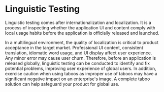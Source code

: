 # Linguistic Testing

Linguistic testing comes after internationalization and localization. It is a process of inspecting whether the application UI and content comply with local usage habits before the application is officially released and launched.

In a multilingual environment, the quality of localization is critical to product acceptance in the target market. Professional UI content, consistent translation, idiomatic word usage, and UI display affect user experience. Any minor error may cause user churn. Therefore, before an application is released globally, linguistic testing can be conducted to identify and fix potential problems, improving user experience of global users. In addition, exercise caution when using taboos as improper use of taboos may have a significant negative impact on an enterprise's image. A complete taboo solution can help safeguard your product for global use.
